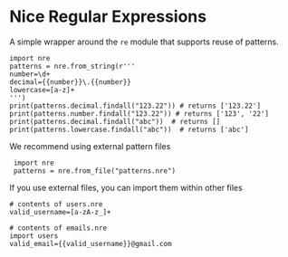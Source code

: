 # Nice Regular Expressions

A simple wrapper around the `re` module that supports reuse of patterns.

    import nre
    patterns = nre.from_string(r'''
    number=\d+
    decimal={{number}}\.{{number}}
    lowercase=[a-z]+
    ''')
    print(patterns.decimal.findall("123.22")) # returns ['123.22']
    print(patterns.number.findall("123.22")) # returns ['123', '22']
    print(patterns.decimal.findall("abc"))  # returns []
    print(patterns.lowercase.findall("abc"))  # returns ['abc']
    
 We recommend using external pattern files
 
     import nre
     patterns = nre.from_file("patterns.nre")
 
 If you use external files, you can import them within other files
 
    # contents of users.nre
    valid_username=[a-zA-z_]+
    
    # contents of emails.nre
    import users
    valid_email={{valid_username}}@gmail.com